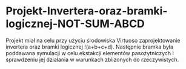 # Projekt-Invertera-oraz-bramki-logicznej-NOT-SUM-ABCD
Projekt miał na celu przy użyciu środowiska Virtuoso zaprojektowanie invertera oraz bramki logicznej !(a+b+c+d). Następnie bramka była poddawana symulacji w celu ekstakcji elementów pasożytniczych i sprawdzeniu jej działania w warunkach zblizonych do rzeczywistych.
